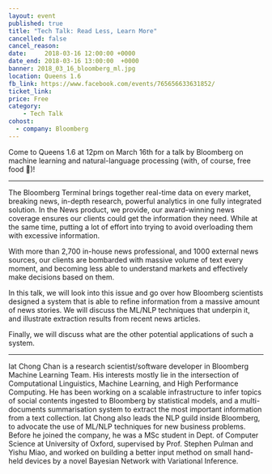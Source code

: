 ```yaml
---
layout: event
published: true
title: "Tech Talk: Read Less, Learn More"
cancelled: false
cancel_reason:
date:     2018-03-16 12:00:00 +0000
date_end: 2018-03-16 13:00:00  +0000
banner: 2018_03_16_bloomberg_ml.jpg
location: Queens 1.6
fb_link: https://www.facebook.com/events/765656633631852/
ticket_link:
price: Free
category:
    - Tech Talk
cohost: 
  - company: Bloomberg
---
```


Come to Queens 1.6 at 12pm on March 16th for a talk by Bloomberg on machine learning and natural-language processing (with, of course, free food 🍕)!

---

The Bloomberg Terminal brings together real-time data on every market, breaking news, in-depth research, powerful analytics in one fully integrated solution. In the News product, we provide, our award-winning news coverage ensures our clients could get the information they need. While at the same time, putting a lot of effort into trying to avoid overloading them with excessive information.

With more than 2,700 in-house news professional, and 1000 external news sources, our clients are bombarded with massive volume of text every moment, and becoming less able to understand markets and effectively make decisions based on them.

In this talk, we will look into this issue and go over how Bloomberg scientists designed a system that is able to refine information from a massive amount of news stories. We will discuss the ML/NLP techniques that underpin it, and illustrate extraction results from recent news articles.

Finally, we will discuss what are the other potential applications of such a system.

---

Iat Chong Chan is a research scientist/software developer in Bloomberg Machine Learning Team. His interests mostly lie in the intersection of Computational Linguistics, Machine Learning, and High Performance Computing. He has been working on a scalable infrastructure to infer topics of social contents ingested to Bloomberg by statistical models, and a multi-documents summarisation system to extract the most important information from a text collection. Iat Chong also leads the NLP guild inside Bloomberg, to advocate the use of ML/NLP techniques for new business problems. Before he joined the company, he was a MSc student in Dept. of Computer Science at University of Oxford, supervised by Prof. Stephen Pulman and Yishu Miao, and worked on building a better input method on small hand-held devices by a novel Bayesian Network with Variational Inference.
